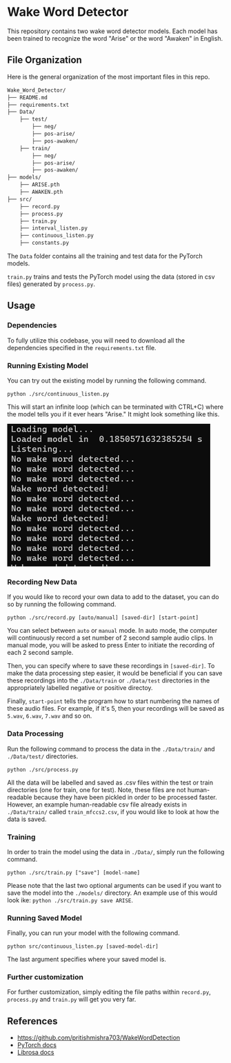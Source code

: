 # Wake Word Detector

This repository contains two wake word detector models. Each model has been 
trained to recognize the word "Arise" or the word "Awaken" in English. 

## File Organization

Here is the general organization of the most important files in this repo. 

```bash
Wake_Word_Detector/
├── README.md
├── requirements.txt
├── Data/
    ├── test/
        ├── neg/
        ├── pos-arise/
        ├── pos-awaken/
    ├── train/
        ├── neg/
        ├── pos-arise/
        ├── pos-awaken/
├── models/
    ├── ARISE.pth
    ├── AWAKEN.pth
├── src/
    ├── record.py
    ├── process.py
    ├── train.py
    ├── interval_listen.py
    ├── continuous_listen.py
    ├── constants.py
```
The `Data` folder contains all the training and test data for the PyTorch models.

`train.py` trains and tests the PyTorch model using the data (stored in csv files) generated by `process.py`. 

## Usage 

### Dependencies

To fully utilize this codebase, you will need to download all the dependencies specified in the `requirements.txt` file. 

### Running Existing Model 

You can try out the existing model by running the following command.

```
python ./src/continuous_listen.py
```

This will start an infinite loop (which can be terminated with CTRL+C) where the model tells you if it ever hears "Arise." It might look something like this. 

![alt text](./figures/image.png)
<!-- <img src="./figures/image.png" alt="drawing" width="200"/> -->


### Recording New Data
If you would like to record your own data to add to the dataset, you can do so by running the following command. 

```
python ./src/record.py [auto/manual] [saved-dir] [start-point]
```

You can select between `auto` or `manual` mode. In auto mode, the computer will continuously record a set number of 2 second sample audio clips. In manual mode, you will be asked to press Enter to initiate the recording of each 2 second sample. 

Then, you can specify where to save these recordings in `[saved-dir]`. To make the data processing step easier, it would be beneficial if you can save these recordings into the `./Data/train` or `./Data/test` directories in the appropriately labelled negative or positive directoy. 

Finally, `start-point` tells the program how to start numbering the names of these audio files. For example, if it's 5, then your recordings will be saved as `5.wav`, `6.wav`, `7.wav` and so on. 


### Data Processing 

Run the following command to process the data in the `./Data/train/` and `./Data/test/` directories. 

```
python ./src/process.py 
```

All the data will be labelled and saved as .csv files within the test or train directories (one for train, one for test). Note, these files are not human-readable because they have been pickled in order to be processed faster. However, an example human-readable csv file already exists in `./Data/train/` called `train_mfccs2.csv`, if you would like to look at how the data is saved. 

### Training 

In order to train the model using the data in `./Data/`, simply run the following command. 

```
python ./src/train.py ["save"] [model-name]
```

Please note that the last two optional arguments can be used if you want to save the model into the `./models/` directory. An example use of this would look ike: `python ./src/train.py save ARISE`. 

### Running Saved Model 
Finally, you can run your model with the following command. 

```
python src/continuous_listen.py [saved-model-dir]
```
The last argument specifies where your saved model is. 

### Further customization
For further customization, simply editing the file paths within `record.py`, `process.py` and `train.py` will get you very far. 

## References

- https://github.com/pritishmishra703/WakeWordDetection
- [PyTorch docs](https://pytorch.org/docs/stable/index.html)
- [Librosa docs](https://librosa.org/doc/latest/index.html) 